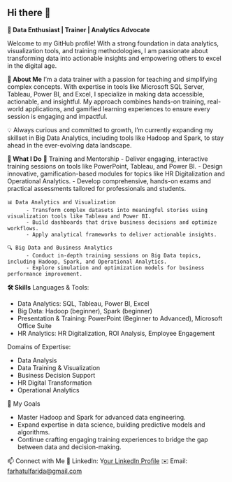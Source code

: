 ## Hi there 👋

**🚀 Data Enthusiast | Trainer | Analytics Advocate**

Welcome to my GitHub profile! With a strong foundation in data analytics, visualization tools, and training methodologies, I am passionate about transforming data into actionable insights and empowering others to excel in the digital age.

**🚀 About Me**
I’m a data trainer with a passion for teaching and simplifying complex concepts. With expertise in tools like Microsoft SQL Server, Tableau, Power BI, and Excel, I specialize in making data accessible, actionable, and insightful. My approach combines hands-on training, real-world applications, and gamified learning experiences to ensure every session is engaging and impactful.

💡 Always curious and committed to growth, I’m currently expanding my skillset in Big Data Analytics, including tools like Hadoop and Spark, to stay ahead in the ever-evolving data landscape.

**💼 What I Do**
    🌟 Training and Mentorship
          - Deliver engaging, interactive training sessions on tools like PowerPoint, Tableau, and Power BI.
          - Design innovative, gamification-based modules for topics like HR Digitalization and Operational Analytics.
          - Develop comprehensive, hands-on exams and practical assessments tailored for professionals and students.

    📊 Data Analytics and Visualization
          - Transform complex datasets into meaningful stories using visualization tools like Tableau and Power BI.
          - Build dashboards that drive business decisions and optimize workflows.
          - Apply analytical frameworks to deliver actionable insights.

    🔍 Big Data and Business Analytics
          - Conduct in-depth training sessions on Big Data topics, including Hadoop, Spark, and Operational Analytics.
          - Explore simulation and optimization models for business performance improvement.

**🛠 Skills**
Languages & Tools:
  - Data Analytics: SQL, Tableau, Power BI, Excel
  - Big Data: Hadoop (beginner), Spark (beginner)
  - Presentation & Training: PowerPoint (Beginner to Advanced), Microsoft Office Suite
  - HR Analytics: HR Digitalization, ROI Analysis, Employee Engagement

Domains of Expertise:
  - Data Analysis
  - Data Training & Visualization
  - Business Decision Support
  - HR Digital Transformation
  - Operational Analytics

🎯 My Goals
  - Master Hadoop and Spark for advanced data engineering.
  - Expand expertise in data science, building predictive models and algorithms.
  - Continue crafting engaging training experiences to bridge the gap between data and decision-making.

📫 Connect with Me
  💼 LinkedIn: Y[our LinkedIn Profile](https://www.linkedin.com/in/amalina-farhatul-farida-mohamad-seliman-a990a3b3/)
  ✉️ Email: farhatulfarida@gmail.com
